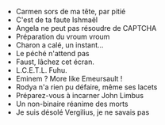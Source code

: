 - Carmen sors de ma tête, par pitié
- C'est de ta faute Ishmaël
- Angela ne peut pas résoudre de CAPTCHA
- Préparation du vroum vroum
- Charon a calé, un instant...
- Le péché n'attend pas
- Faust, lâchez cet écran.
- L.C.E.T.L. Fuhu.
- Eminem ? More like Emeursault !
- Rodya n'a rien pu défaire, même ses lacets
- Préparez-vous à incarner John Limbus
- Un non-binaire réanime des morts
- Je suis désolé Vergilius, je ne savais pas